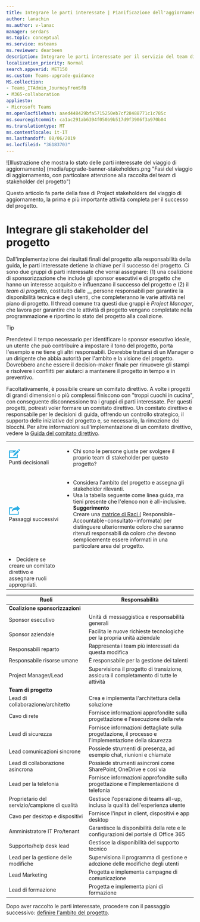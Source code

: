 ```yaml
---
title: Integrare le parti interessate | Pianificazione dell'aggiornamento di Skype for business a teams
author: lanachin
ms.author: v-lanac
manager: serdars
ms.topic: conceptual
ms.service: msteams
ms.reviewer: dearbeen
description: Integrare le parti interessate per il servizio del team di progetto per l'aggiornamento.
localization_priority: Normal
search.appverid: MET150
ms.custom: Teams-upgrade-guidance
MS.collection:
- Teams_ITAdmin_JourneyFromSfB
- M365-collaboration
appliesto:
- Microsoft Teams
ms.openlocfilehash: aaed448429bfa5715250eb7cf28488771c1c785c
ms.sourcegitcommit: ca1ac291ab6394f050b9b517d9f3906f3a970b04
ms.translationtype: MT
ms.contentlocale: it-IT
ms.lasthandoff: 08/06/2019
ms.locfileid: "36183703"
---
```

![Illustrazione che mostra lo stato delle parti interessate del viaggio di aggiornamento] (media/upgrade-banner-stakeholders.png "Fasi del viaggio di aggiornamento, con particolare attenzione alla raccolta del team di stakeholder del progetto")

Questo articolo fa parte della fase di Project stakeholders del viaggio di aggiornamento, la prima e più importante attività completa per il successo del progetto.

# <a name="enlist-your-project-stakeholders"></a>Integrare gli stakeholder del progetto

Dall'implementazione dei risultati finali del progetto alla responsabilità della guida, le parti interessate detiene la chiave per il successo del progetto. Ci sono due gruppi di parti interessate che vorrai assegnare: (1) una coalizione di sponsorizzazione che include gli sponsor esecutivi e di progetto che hanno un interesse acquisito e influenzano il successo del progetto e (2) il _team di progetto_, costituito dalle __ persone responsabili per garantire la disponibilità tecnica e degli utenti, che completeranno le varie attività nel piano di progetto. Il thread comune tra questi due gruppi è _Project Manager_, che lavora per garantire che le attività di progetto vengano completate nella programmazione e riportino lo stato del progetto alla coalizione.

> [!Tip]
> Prendetevi il tempo necessario per identificare lo sponsor esecutivo ideale, un utente che può contribuire a impostare il tono del progetto, porta l'esempio e ne tiene gli altri responsabili. Dovrebbe trattarsi di un Manager o un dirigente che abbia autorità per l'ambito e la visione del progetto. Dovrebbero anche essere il decision-maker finale per rimuovere gli stampi e risolvere i conflitti per aiutarci a mantenere il progetto in tempo e in preventivo.

Facoltativamente, è possibile creare un comitato direttivo. A volte i progetti di grandi dimensioni o più complessi finiscono con "troppi cuochi in cucina", con conseguente disconnessione tra i gruppi di parti interessate. Per questi progetti, potresti voler formare un comitato direttivo. Un comitato direttivo è responsabile per le decisioni di guida, offrendo un controllo strategico, il supporto delle iniziative del progetto e, se necessario, la rimozione dei blocchi. Per altre informazioni sull'implementazione di un comitato direttivo, vedere la [Guida del comitato direttivo](https://aka.ms/SteeringCommittee).

| | |
|---|---|
| ![Icona che descrive i punti di decisione](media/audio_conferencing_image7.png) <br/>Punti decisionali | <ul><li>Chi sono le persone giuste per svolgere il proprio team di stakeholder per questo progetto?</li></ul> |
| ![Icona che descrive i passaggi successivi](media/audio_conferencing_image9.png)<br/>Passaggi successivi | <ul><li>Considera l'ambito del progetto e assegna gli stakeholder rilevanti.</li><li>Usa la tabella seguente come linea guida, ma tieni presente che l'elenco non è all-inclusive.<br><strong>Suggerimento</strong><br>Creare una [matrice di Raci (](https://en.wikipedia.org/wiki/Responsibility_assignment_matrix) Responsible-Accountable-consultato-informata) per distinguere ulteriormente coloro che saranno ritenuti responsabili da coloro che devono semplicemente essere informati in una particolare area del progetto.</li> |
| <li>Decidere se creare un comitato direttivo e assegnare ruoli appropriati.</li></ul> | |

| Ruoli | Responsabilità |
|---|---|
| **Coalizione sponsorizzazioni** | |
| Sponsor esecutivo | Unità di messaggistica e responsabilità generali |
| Sponsor aziendale | Facilita le nuove richieste tecnologiche per la propria unità aziendale |
| Responsabili reparto | Rappresenta i team più interessati da questa modifica |
| Responsabile risorse umane | È responsabile per la gestione dei talenti |
| Project Manager/Lead | Supervisiona il progetto di transizione, assicura il completamento di tutte le attività |
| **Team di progetto** | |
| Lead di collaborazione/architetto | Crea e implementa l'architettura della soluzione |
| Cavo di rete | Fornisce informazioni approfondite sulla progettazione e l'esecuzione della rete |
| Lead di sicurezza | Fornisce informazioni dettagliate sulla progettazione, il processo e l'implementazione della sicurezza |
| Lead comunicazioni sincrone | Possiede strumenti di presenza, ad esempio chat, riunioni e chiamate |
| Lead di collaborazione asincrona | Possiede strumenti asincroni come SharePoint, OneDrive e così via |
| Lead per la telefonia | Fornisce informazioni approfondite sulla progettazione e l'implementazione di telefonia |
| Proprietario del servizio/campione di qualità | Gestisce l'operazione di teams all-up, inclusa la qualità dell'esperienza utente |
| Cavo per desktop e dispositivi | Fornisce l'input in client, dispositivi e app desktop |
| Amministratore IT Pro/tenant | Garantisce la disponibilità della rete e le configurazioni del portale di Office 365 |
| Supporto/help desk lead | Gestisce la disponibilità del supporto tecnico |
| Lead per la gestione delle modifiche | Supervisiona il programma di gestione e adozione delle modifiche degli utenti |
| Lead Marketing | Progetta e implementa campagne di comunicazione |
| Lead di formazione | Progetta e implementa piani di formazione |

Dopo aver raccolto le parti interessate, procedere con il passaggio successivo: [definire l'ambito del progetto](https://aka.ms/SkypetoTeams-Scope).
